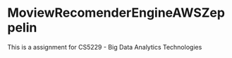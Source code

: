 # MoviewRecomenderEngineAWSZeppelin
This is a assignment for CS5229 - Big Data Analytics Technologies
